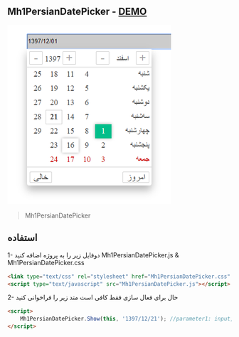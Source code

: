 ﻿
## Mh1PersianDatePicker - [DEMO](http://projects.radoo.ir/Mh1PersianDatePicker/)

![image](https://github.com/majidh1/Mh1PersianDatePicker/raw/master/dist/demo.png?raw=true)

> Mh1PersianDatePicker

## استفاده
1- دوفایل زیر را به پروژه اضافه کنید
 Mh1PersianDatePicker.js & Mh1PersianDatePicker.css

```html
<link type="text/css" rel="stylesheet" href="Mh1PersianDatePicker.css" />
<script type="text/javascript" src="Mh1PersianDatePicker.js"></script>
```

2- حال برای فعال سازی فقط کافی است متد زیر را فراخوانی کنید
```html
<script>
	Mh1PersianDatePicker.Show(this, '1397/12/21'); //parameter1: input, parameter2: today
</script>
```